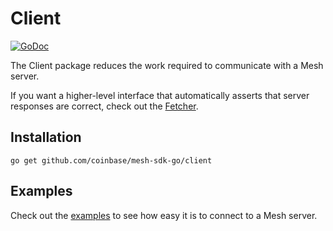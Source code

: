 # Client

[![GoDoc](https://img.shields.io/badge/go.dev-reference-007d9c?logo=go&logoColor=white&style=shield)](https://pkg.go.dev/github.com/coinbase/mesh-sdk-go/client?tab=doc)

The Client package reduces the work required to communicate with a Mesh server.

If you want a higher-level interface that automatically asserts that server responses
are correct, check out the [Fetcher](/fetcher).

## Installation

```shell
go get github.com/coinbase/mesh-sdk-go/client
```

## Examples
Check out the [examples](/examples) to see how easy
it is to connect to a Mesh server.

